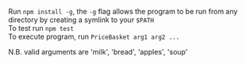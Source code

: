  Run `npm install -g`, the `-g` flag allows the program to be run from any directory by creating a symlink to your `$PATH` <br/>
 To test run `npm test`  <br/>
 To execute program, run `PriceBasket arg1 arg2 ...`  <br/>

 N.B. valid arguments are 'milk', 'bread', 'apples', 'soup'



